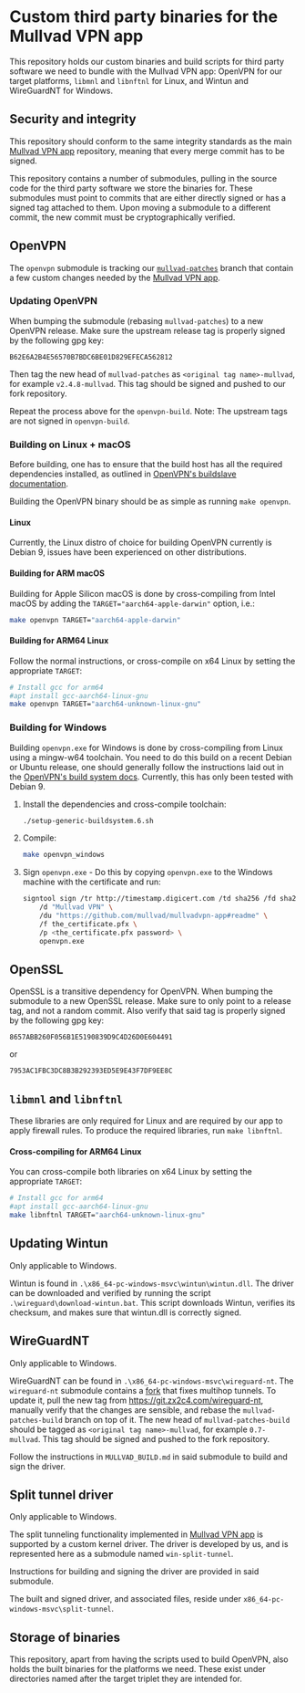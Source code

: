 # Custom third party binaries for the Mullvad VPN app

This repository holds our custom binaries and build scripts for third party software we need to
bundle with the Mullvad VPN app: OpenVPN for our target platforms, `libmnl` and
`libnftnl` for Linux, and Wintun and WireGuardNT for Windows.


## Security and integrity

This repository should conform to the same integrity standards as the main
[Mullvad VPN app] repository, meaning that every merge commit has to be signed.

This repository contains a number of submodules, pulling in the source code for the third party
software we store the binaries for. These submodules must point to commits that are either
directly signed or has a signed tag attached to them. Upon moving a submodule to a different
commit, the new commit must be cryptographically verified.


## OpenVPN

The `openvpn` submodule is tracking our [`mullvad-patches`] branch that contain a few custom
changes needed by the [Mullvad VPN app].

### Updating OpenVPN

When bumping the submodule (rebasing `mullvad-patches`) to a new OpenVPN release. Make sure
the upstream release tag is properly signed by the following gpg key:

```
B62E6A2B4E56570B7BDC6BE01D829EFECA562812
```

Then tag the new head of `mullvad-patches` as `<original tag name>-mullvad`, for example
`v2.4.8-mullvad`. This tag should be signed and pushed to our fork repository.

Repeat the process above for the `openvpn-build`. Note: The upstream tags are not signed in
`openvpn-build`.

### Building on Linux + macOS

Before building, one has to ensure that the build host has all the required
dependencies installed, as outlined in [OpenVPN's buildslave documentation].

Building the OpenVPN binary should be as simple as running `make openvpn`.

#### Linux

Currently, the Linux distro of choice for building OpenVPN currently is Debian
9, issues have been experienced on other distributions.

#### Building for ARM macOS

Building for Apple Silicon macOS is done by cross-compiling from Intel macOS by adding the `TARGET="aarch64-apple-darwin"` option, i.e.:
```bash
make openvpn TARGET="aarch64-apple-darwin"
```

#### Building for ARM64 Linux

Follow the normal instructions, or cross-compile on x64 Linux by setting the appropriate `TARGET`:

```bash
# Install gcc for arm64
#apt install gcc-aarch64-linux-gnu
make openvpn TARGET="aarch64-unknown-linux-gnu"
```

### Building for Windows

Building `openvpn.exe` for Windows is done by cross-compiling from Linux using
a mingw-w64 toolchain. You need to do this build on a recent Debian or Ubuntu
release, one should generally follow the instructions laid out in the
[OpenVPN's build system docs]. Currently, this has only been tested with Debian 9.


1. Install the dependencies and cross-compile toolchain:
   ```bash
   ./setup-generic-buildsystem.6.sh
   ```

1. Compile:
   ```bash
   make openvpn_windows
   ```

1. Sign `openvpn.exe` - Do this by copying `openvpn.exe` to the Windows machine with
   the certificate and run:
   ```bash
   signtool sign /tr http://timestamp.digicert.com /td sha256 /fd sha256 \
       /d "Mullvad VPN" \
       /du "https://github.com/mullvad/mullvadvpn-app#readme" \
       /f the_certificate.pfx \
       /p <the_certificate.pfx password> \
       openvpn.exe
   ```



## OpenSSL
OpenSSL is a transitive dependency for OpenVPN.
When bumping the submodule to a new OpenSSL release. Make sure to only point to a release tag,
and not a random commit. Also verify that said tag is properly signed by the following gpg key:

```
8657ABB260F056B1E5190839D9C4D26D0E604491
```

or

```
7953AC1FBC3DC8B3B292393ED5E9E43F7DF9EE8C
```

## `libmnl` and `libnftnl`

These libraries are only required for Linux and are required by our app to
apply firewall rules. To produce the required libraries, run `make libnftnl`.

#### Cross-compiling for ARM64 Linux

You can cross-compile both libraries on x64 Linux by setting the appropriate `TARGET`:

```bash
# Install gcc for arm64
#apt install gcc-aarch64-linux-gnu
make libnftnl TARGET="aarch64-unknown-linux-gnu"
```

## Updating Wintun

Only applicable to Windows.

Wintun is found in `.\x86_64-pc-windows-msvc\wintun\wintun.dll`. The driver can be downloaded and verified
by running the script `.\wireguard\download-wintun.bat`. This script downloads Wintun, verifies its
checksum, and makes sure that wintun.dll is correctly signed.


## WireGuardNT

Only applicable to Windows.

WireGuardNT can be found in `.\x86_64-pc-windows-msvc\wireguard-nt`. The `wireguard-nt`
submodule contains a [fork](https://github.com/mullvad/wireguard-nt) that fixes multihop tunnels.
To update it, pull the new tag from https://git.zx2c4.com/wireguard-nt, manually verify that the
changes are sensible, and rebase the `mullvad-patches-build` branch on top of it. The new head of
`mullvad-patches-build` should be tagged as `<original tag name>-mullvad`, for example
`0.7-mullvad`. This tag should be signed and pushed to the fork repository.

Follow the instructions in `MULLVAD_BUILD.md` in said submodule to build and sign the driver.


## Split tunnel driver

Only applicable to Windows.

The split tunneling functionality implemented in [Mullvad VPN app] is supported by a custom kernel driver.
The driver is developed by us, and is represented here as a submodule named `win-split-tunnel`.

Instructions for building and signing the driver are provided in said submodule.

The built and signed driver, and associated files, reside under `x86_64-pc-windows-msvc\split-tunnel`.


## Storage of binaries

This repository, apart from having the scripts used to build OpenVPN, also holds the built binaries
for the platforms we need. These exist under directories named after the target triplet they are
intended for.


[Mullvad VPN app]: https://github.com/mullvad/mullvadvpn-app
[`mullvad-patches`]: https://github.com/mullvad/openvpn/tree/mullvad-patches
[OpenVPN's build system docs]: https://community.openvpn.net/openvpn/wiki/SettingUpGenericBuildsystem
[OpenVPN's buildslave documentation]: https://community.openvpn.net/openvpn/wiki/SettingUpBuildslave
